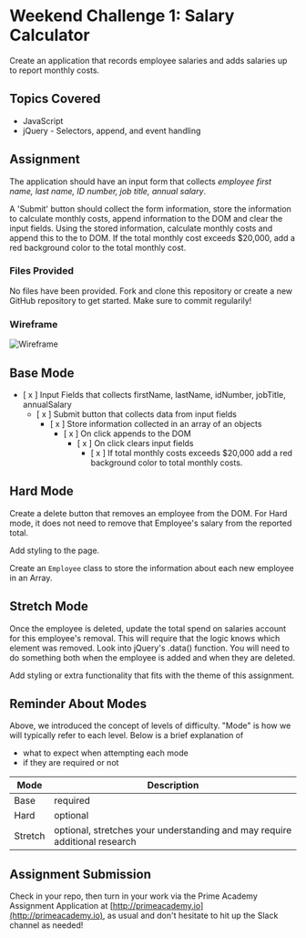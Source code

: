 # Weekend Challenge 1: Salary Calculator
Create an application that records employee salaries and adds salaries up to report monthly costs.

## Topics Covered
- JavaScript
- jQuery - Selectors, append, and event handling

## Assignment

The application should have an input form that collects _employee first name, last name, ID number, job title, annual salary_.

A 'Submit' button should collect the form information, store the information to calculate monthly costs, append information to the DOM and clear the input fields. Using the stored information, calculate monthly costs and append this to the to DOM. If the total monthly cost exceeds $20,000, add a red background color to the total monthly cost.

### Files Provided
No files have been provided. Fork and clone this repository or create a new GitHub repository to get started. Make sure to commit regularily!

### Wireframe

![Wireframe](salary-calc-wireframe.png)

## Base Mode
- [ x ] Input Fields that collects firstName, lastName, idNumber, jobTitle, annualSalary
  - [ x ] Submit button that collects data from input fields
    - [ x ] Store information collected in an array of an objects
      - [ x ] On click appends to the DOM
        - [ x ] On click clears input fields
          - [ x ] If total monthly costs exceeds $20,000 add a red background color to total monthly costs.
## Hard Mode
Create a delete button that removes an employee from the DOM. For Hard mode, it does not need to remove that Employee's salary from the reported total.

Add styling to the page.

Create an `Employee` class to store the information about each new employee in an Array.

## Stretch Mode

Once the employee is deleted, update the total spend on salaries account for this employee's removal. This will require that the logic knows which element was removed. Look into jQuery's .data() function. You will need to do something both when the employee is added and when they are deleted.

Add styling or extra functionality that fits with the theme of this assignment.

## Reminder About Modes

Above, we introduced the concept of levels of difficulty. "Mode" is how we will typically refer to each level. Below is a brief explanation of

* what to expect when attempting each mode
* if they are required or not

Mode | Description
--- | ---
Base | required
Hard | optional
Stretch | optional, stretches your understanding and may require additional research

## Assignment Submission
Check in your repo, then turn in your work via the Prime Academy Assignment Application at [http://primeacademy.io](http://primeacademy.io), as usual and don't hesitate to hit up the Slack channel as needed!
